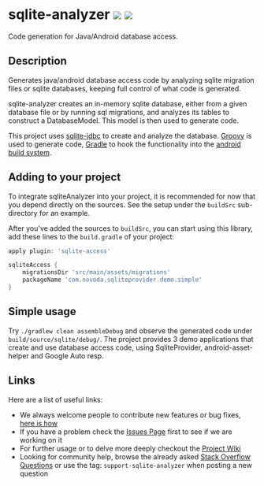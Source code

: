 # sqlite-analyzer [![](http://ci.novoda.com/buildStatus/icon?job=sqlite-analyzer)](http://ci.novoda.com/job/sqlite-analyzer/lastBuild/console) [![](https://raw.githubusercontent.com/novoda/novoda/master/assets/btn_apache_lisence.png)](LICENSE.txt)

Code generation for Java/Android database access.

## Description

Generates java/android database access code by analyzing sqlite migration files or sqlite databases, keeping full control of what code is generated.

sqlite-analyzer creates an in-memory sqlite database, either from a given database file or by running sql migrations, and analyzes its tables to construct a DatabaseModel. This model is then used to generate code.

This project uses [sqlite-jdbc](https://bitbucket.org/xerial/sqlite-jdbc) to create and analyze the database. [Groovy](http://groovy.codehaus.org/) is used to generate code, [Gradle](http://www.gradle.org/) to hook the functionality into the [android build system](http://tools.android.com/tech-docs/new-build-system).

## Adding to your project

To integrate sqliteAnalyzer into your project, it is recommended for now that you depend directly on the sources. See the setup under the `buildSrc` sub-directory for an example.

After you've added the sources to `buildSrc`, you can start using this library, add these lines to the `build.gradle` of your project:

```groovy
apply plugin: 'sqlite-access'

sqliteAccess {
    migrationsDir 'src/main/assets/migrations'
    packageName 'com.novoda.sqliteprovider.demo.simple'
}
```


## Simple usage

Try `./gradlew clean assembleDebug` and observe the generated code under `build/source/sqlite/debug/`.
The project provides 3 demo applications that create and use database access code, using SqliteProvider, android-asset-helper and Google Auto resp.


## Links

Here are a list of useful links:

 * We always welcome people to contribute new features or bug fixes, [here is how](https://github.com/novoda/novoda/blob/master/CONTRIBUTING.md)
 * If you have a problem check the [Issues Page](https://github.com/novoda/sqlite-analyzer/issues) first to see if we are working on it
 * For further usage or to delve more deeply checkout the [Project Wiki](https://github.com/novoda/sqlite-analyzer/wiki)
 * Looking for community help, browse the already asked [Stack Overflow Questions](http://stackoverflow.com/questions/tagged/support-sqlite-analyzer) or use the tag: `support-sqlite-analyzer` when posting a new question
